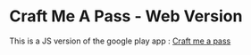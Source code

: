 # Craft Me A Pass - Web Version
This is a JS version of the google play app : [Craft me a pass](https://play.google.com/store/apps/details?id=com.qdev.craftmeapass)
